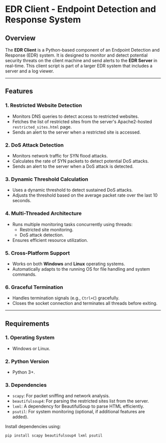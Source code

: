 # EDR Client - Endpoint Detection and Response System

## Overview
The **EDR Client** is a Python-based component of an Endpoint Detection and Response (EDR) system. It is designed to monitor and detect potential security threats on the client machine and send alerts to the **EDR Server** in real-time. This client script is part of a larger EDR system that includes a server and a log viewer.

---

## Features

### 1. **Restricted Website Detection**
   - Monitors DNS queries to detect access to restricted websites.
   - Fetches the list of restricted sites from the server's Apache2-hosted `restricted_sites.html` page.
   - Sends an alert to the server when a restricted site is accessed.

### 2. **DoS Attack Detection**
   - Monitors network traffic for SYN flood attacks.
   - Calculates the rate of SYN packets to detect potential DoS attacks.
   - Sends an alert to the server when a DoS attack is detected.

### 3. **Dynamic Threshold Calculation**
   - Uses a dynamic threshold to detect sustained DoS attacks.
   - Adjusts the threshold based on the average packet rate over the last 10 seconds.

### 4. **Multi-Threaded Architecture**
   - Runs multiple monitoring tasks concurrently using threads:
     - Restricted site monitoring.
     - DoS attack detection.
   - Ensures efficient resource utilization.

### 5. **Cross-Platform Support**
   - Works on both **Windows** and **Linux** operating systems.
   - Automatically adapts to the running OS for file handling and system commands.

### 6. **Graceful Termination**
   - Handles termination signals (e.g., `Ctrl+C`) gracefully.
   - Closes the socket connection and terminates all threads before exiting.

---

## Requirements

### 1. **Operating System**
   - Windows or Linux.

### 2. **Python Version**
   - Python 3+.

### 3. **Dependencies**
   - `scapy`: For packet sniffing and network analysis.
   - `beautifulsoup4`: For parsing the restricted sites list from the server.
   - `lxml`: A dependency for BeautifulSoup to parse HTML efficiently.
   - `psutil`: For system monitoring (optional, if additional features are added).

   Install dependencies using:
   ```bash
   pip install scapy beautifulsoup4 lxml psutil
